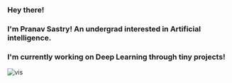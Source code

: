 ### Hey there!

### I'm Pranav Sastry! An undergrad interested in Artificial intelligence.
### I'm currently working on Deep Learning through tiny projects!

![vis](pranavsastry/fun_vis_res.gif)

